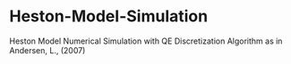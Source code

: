 # Heston-Model-Simulation
Heston Model Numerical Simulation with QE  Discretization Algorithm as in Andersen, L., (2007)
